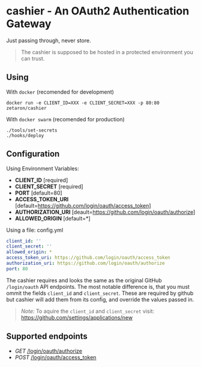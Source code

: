 # cashier - An OAuth2 Authentication Gateway
Just passing through, never store.

> The cashier is supposed to be hosted in a protected environment you can trust.

## Using
With `docker` (recomended for development)
```shell
docker run -e CLIENT_ID=XXX -e CLIENT_SECRET=XXX -p 80:80 zetaron/cashier
```

With `docker swarm` (recomended for production)
```shell
./tools/set-secrets
./hooks/deploy
```

## Configuration
Using Environment Variables:
- **CLIENT_ID** [required]
- **CLIENT_SECRET** [required]
- **PORT** [default=80]
- **ACCESS_TOKEN_URI** [default=https://github.com/login/oauth/access_token]
- **AUTHORIZATION_URI** [deault=https://github.com/login/oauth/authorize]
- **ALLOWED_ORIGIN** [default=*]

Using a file: config.yml
```yaml
client_id: ''
client_secret: ''
allowed_origin: *
access_token_uri: https://github.com/login/oauth/access_token
authorization_uri: https://github.com/login/oauth/authorize
port: 80
```

The cashier requires and looks the same as the original GitHub `/login/oauth` API endpoints.
The most notable difference is, that you must ommit the fields `client_id` and `client_secret`.
These are required by github but cashier will add them from its config, and override the values passed in.

> *Note:* To aquire the `client_id` and `client_secret` visit: https://github.com/settings/applications/new

## Supported endpoints
- *GET* [/login/oauth/authorize](https://developer.github.com/v3/oauth/#1-redirect-users-to-request-github-access)
- *POST* [/login/oauth/access_token](https://developer.github.com/v3/oauth/#2-github-redirects-back-to-your-site)
